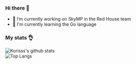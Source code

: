 ### Hi there 👋

- 🔭 I’m currently working on SkyMP in the Red House team
- 🌱 I'm currently learning the Go language

<!--
**Korisss/Korisss** is a ✨ _special_ ✨ repository because its `README.md` (this file) appears on your GitHub profile.

Here are some ideas to get you started:

- 👯 I’m looking to collaborate on ...
- 🤔 I’m looking for help with ...
- 💬 Ask me about ...
- 📫 How to reach me: ...
- 😄 Pronouns: ...
-->

### My stats 👌

![Korisss's github stats](https://github-readme-stats.vercel.app/api?username=Korisss&show_icons=true&theme=tokyonight)
<br>
![Top Langs](https://github-readme-stats.vercel.app/api/top-langs/?username=Korisss&layout=compact&theme=tokyonight)
